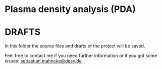 # Plasma density analysis (PDA)

# DRAFTS

In this folder the source files and drafts of the project will be saved. 

Feel free to contact me if you need further information or if you got some issues: sebastian.mahncke@desy.de



